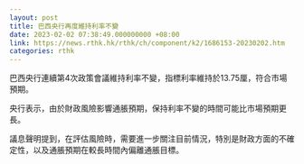 ```yaml
---
layout: post
title: 巴西央行再度維持利率不變
date: 2023-02-02 07:38:49.000000000 +08:00
link: https://news.rthk.hk/rthk/ch/component/k2/1686153-20230202.htm
categories: rthk
---
```


巴西央行連續第4次政策會議維持利率不變，指標利率維持於13.75厘，符合市場預期。

央行表示，由於財政風險影響通脹預期，保持利率不變的時間可能比市場預期更長。

議息聲明提到，在評估風險時，需要進一步關注目前情況，特別是財政方面的不確定性，以及通脹預期在較長時間內偏離通脹目標。
